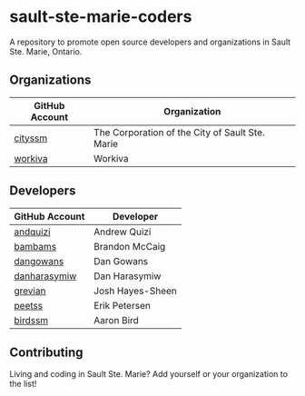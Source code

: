 # sault-ste-marie-coders

A repository to promote open source developers and organizations in Sault Ste. Marie, Ontario.


## Organizations

| GitHub Account | Organization |
| -------------- | ------------ |
| [cityssm](https://github.com/cityssm) | The Corporation of the City of Sault Ste. Marie |
| [workiva](https://github.com/Workiva) | Workiva |

## Developers

| GitHub Account | Developer |
| -------------- | ------------ |
| [andquizi](https://github.com/andquizi) | Andrew Quizi |
| [bambams](https://github.com/bambams) | Brandon McCaig |
| [dangowans](https://github.com/dangowans) | Dan Gowans |
| [danharasymiw](https://github.com/danharasymiw) | Dan Harasymiw |
| [grevian](https://github.com/grevian) | Josh Hayes-Sheen |
| [peetss](https://github.com/peetss) | Erik Petersen |
| [birdssm](https://github.com/birdssm) | Aaron Bird |

## Contributing

Living and coding in Sault Ste. Marie?  Add yourself or your organization to the list!
